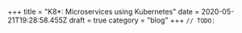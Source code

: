 +++
title = "K8*: Microservices using Kubernetes"
date = 2020-05-21T19:28:58.455Z
draft = true
category = "blog"
+++
`// TODO:`